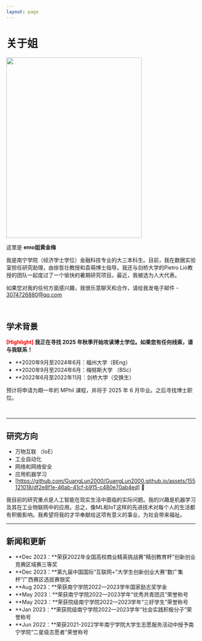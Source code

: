 ```yaml
---
layout: page
---
```


# 关于姐

<img src="https://github.com/GuangLun2000/GuangLun2000.github.io/assets/155121018/d672432b-9fbe-4de6-9aa9-23c7ca8fc3fb" width="360" height="480">

这里是 **emo姐黄金梅**

我是南宁学院（经济学士学位）金融科技专业的大三本科生。目前，我在数据实验室担任研究助理，由徐哲壮教授和袁萌博士指导。我还与剑桥大学的Pietro Liò教授的团队一起度过了一个愉快的暑期研究项目。最近，我被选为人大代表。

如果您对我的任何方面感兴趣，我很乐意聊天和合作，请给我发电子邮件 - 3074726880@qq.com



<br>

## 学术背景

**<font color='red'>[Highlight]</font> 我正在寻找 2025 年秋季开始攻读博士学位。如果您有任何线索，请与我联系！**

- **2020年9月至2024年6月：福州大学（BEng）
- **2020年9月至2024年6月：梅努斯大学 （BSc）
- **2022年6月至2022年11月：剑桥大学（交换生）

预计将申请为期一年的 MPhil 课程，并将于 2025 年 6 月毕业。之后寻找博士职位。

<br>

---

## 研究方向

- 万物互联 （IoE）
- 工业自动化
- 网络和网络安全
- 应用机器学习
- [https://github.com/GuangLun2000/GuangLun2000.github.io/assets/155121018/df2e8f1e-46ab-41cf-b915-c480e70ab4ed] 🔗

我目前的研究重点是人工智能在现实生活中面临的实际问题。我的兴趣是机器学习及其在工业物联网中的应用。总之，像ML和IoT这样的先进技术对每个人的生活都有积极影响。我希望将我的才华奉献给这项有意义的事业，为社会带来福祉。
<br>

---

## 新闻和更新

- **Dec 2023：**荣获2022年全国高校商业精英挑战赛“精创教育杯”创新创业竞赛区域赛三等奖
- **Dec 2023：**第九届中国国际“互联网+”大学生创新创业大赛“数广集杯”广西赛区选拔赛银奖
- **Aug 2023：**荣获南宁学院2022—2023学年国家励志奖学金
- **May 2023：**荣获南宁学院2022—2023学年“优秀共青团员”荣誉称号
- **May 2023：**荣获院级南宁学院2022—2023学年“三好学生”荣誉称号
- **Jan 2023：**荣获院级南宁学院2022—2023学年“社会实践积极分子”荣誉称号
- **Jun 2022：**荣获2021-2022学年南宁学院大学生志愿服务活动中授予南宁学院“二星级志愿者”荣誉称号

<br>

